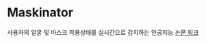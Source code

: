# Maskinator
사용자의 얼굴 및 마스크 착용상태를 실시간으로 감지하는 인공지능
[논문 링크]( https://www.dbpia.co.kr/pdf/pdfView.do?nodeId=NODE10593175&googleIPSandBox=false&mark=0&ipRange=false&accessgl=Y&language=ko_KR&hasTopBanner=true )
